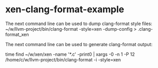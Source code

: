 # xen-clang-format-example

The next command line can be used to dump clang-format style files:
~/w/llvm-project/bin/clang-format -style=xen -dump-config > .clang-format_xen


The next command line can be used to generate clang-format output:

time find ~/w/xen/xen -name '*.c' -print0 | xargs -0 -n 1 -P 12 \
		/home/c/w/llvm-project/bin/clang-format -i -style=xen

